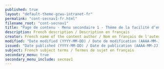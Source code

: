 ```yaml
---
published: true
layout: "default-theme-gcwu-intranet-fr"
permalink: "cont-secnav1-fr.html"
filename_root: "cont-secnav1"
title: "Page de contenu - Menu secondaire 1 - Thème de la facilité d’emploi Web GC pour les sites intranet"
description: French description / Description en français
creator: French name of the content author / Nom en français de l'auteur du contenu
modified: "Date modified (YYYY-MM-DD) / Date de modification (AAAA-MM-JJ)"
issued: "Date published (YYYY-MM-DD) / Date de publication (AAAA-MM-JJ)"
subject: French subject terms / Termes de sujet en français
secondary_menu: true
secondary_menu_include: secnav1
---
```


